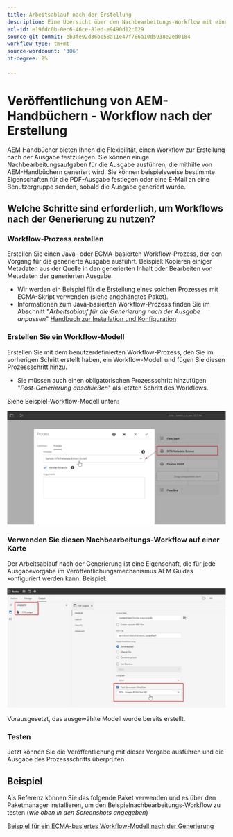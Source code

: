 ```yaml
---
title: Arbeitsablauf nach der Erstellung
description: Eine Übersicht über den Nachbearbeitungs-Workflow mit einem Beispiel
exl-id: e19fdc0b-0ec6-46ce-81ed-e9490d12c029
source-git-commit: eb3fe92d36bc58a11e47f786a10d5938e2ed0184
workflow-type: tm+mt
source-wordcount: '306'
ht-degree: 2%

---
```


# Veröffentlichung von AEM-Handbüchern - Workflow nach der Erstellung

AEM Handbücher bieten Ihnen die Flexibilität, einen Workflow zur Erstellung nach der Ausgabe festzulegen. Sie können einige Nachbearbeitungsaufgaben für die Ausgabe ausführen, die mithilfe von AEM-Handbüchern generiert wird.
Sie können beispielsweise bestimmte Eigenschaften für die PDF-Ausgabe festlegen oder eine E-Mail an eine Benutzergruppe senden, sobald die Ausgabe generiert wurde.


## Welche Schritte sind erforderlich, um Workflows nach der Generierung zu nutzen?

### Workflow-Prozess erstellen

Erstellen Sie einen Java- oder ECMA-basierten Workflow-Prozess, der den Vorgang für die generierte Ausgabe ausführt. Beispiel: Kopieren einiger Metadaten aus der Quelle in den generierten Inhalt oder Bearbeiten von Metadaten der generierten Ausgabe.
- Wir werden ein Beispiel für die Erstellung eines solchen Prozesses mit ECMA-Skript verwenden (siehe angehängtes Paket).
- Informationen zum Java-basierten Workflow-Prozess finden Sie im Abschnitt &quot;*Arbeitsablauf für die Generierung nach der Ausgabe anpassen*&quot; [Handbuch zur Installation und Konfiguration](https://helpx.adobe.com/content/dam/help/en/xml-documentation-solution/4-2/Adobe-Experience-Manager-Guides_UUID_Installation-Configuration-Guide_EN.pdf#page=119)


### Erstellen Sie ein Workflow-Modell

Erstellen Sie mit dem benutzerdefinierten Workflow-Prozess, den Sie im vorherigen Schritt erstellt haben, ein Workflow-Modell und fügen Sie diesen Prozessschritt hinzu.
- Sie müssen auch einen obligatorischen Prozessschritt hinzufügen &quot;*Post-Generierung abschließen*&quot; als letzten Schritt des Workflows.

Siehe Beispiel-Workflow-Modell unten:

![Workflow-Modell nach der Generierung](../assets/workflows/pgwf-workflow-model.png)


### Verwenden Sie diesen Nachbearbeitungs-Workflow auf einer Karte

Der Arbeitsablauf nach der Generierung ist eine Eigenschaft, die für jede Ausgabevorgabe im Veröffentlichungsmechanismus AEM Guides konfiguriert werden kann. Beispiel:

![Arbeitsablauf nach der Generierung in der Ausgabevorgabe](../assets/workflows/pgwf-preset-settings.png)


Vorausgesetzt, das ausgewählte Modell wurde bereits erstellt.


### Testen

Jetzt können Sie die Veröffentlichung mit dieser Vorgabe ausführen und die Ausgabe des Prozessschritts überprüfen


## Beispiel

Als Referenz können Sie das folgende Paket verwenden und es über den Paketmanager installieren, um den Beispielnachbearbeitungs-Workflow zu testen (*wie oben in den Screenshots angegeben*)

[Beispiel für ein ECMA-basiertes Workflow-Modell nach der Generierung](../assets/workflows/sample-pgwf-ecma-test-wfmetadata.zip)
